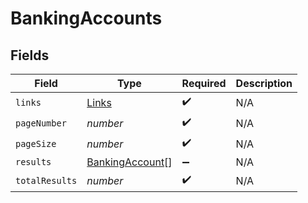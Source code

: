 # BankingAccounts


## Fields

| Field                                                     | Type                                                      | Required                                                  | Description                                               |
| --------------------------------------------------------- | --------------------------------------------------------- | --------------------------------------------------------- | --------------------------------------------------------- |
| `links`                                                   | [Links](../../models/shared/links.md)                     | :heavy_check_mark:                                        | N/A                                                       |
| `pageNumber`                                              | *number*                                                  | :heavy_check_mark:                                        | N/A                                                       |
| `pageSize`                                                | *number*                                                  | :heavy_check_mark:                                        | N/A                                                       |
| `results`                                                 | [BankingAccount](../../models/shared/bankingaccount.md)[] | :heavy_minus_sign:                                        | N/A                                                       |
| `totalResults`                                            | *number*                                                  | :heavy_check_mark:                                        | N/A                                                       |